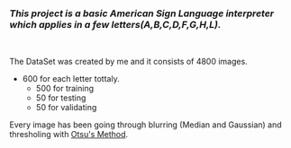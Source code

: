 ### ***This project is a basic American Sign Language interpreter which applies in a few letters(A,B,C,D,F,G,H,L).***

<br>

The DataSet was created by me and it consists of 4800 images.
  
  - 600 for each letter tottaly.
    - 500 for training
    - 50 for testing
    - 50 for validating
    
Every image has been going through blurring (Median and Gaussian) and thresholing with [Otsu's Method](https://en.wikipedia.org/wiki/Otsu%27s_method).
  
